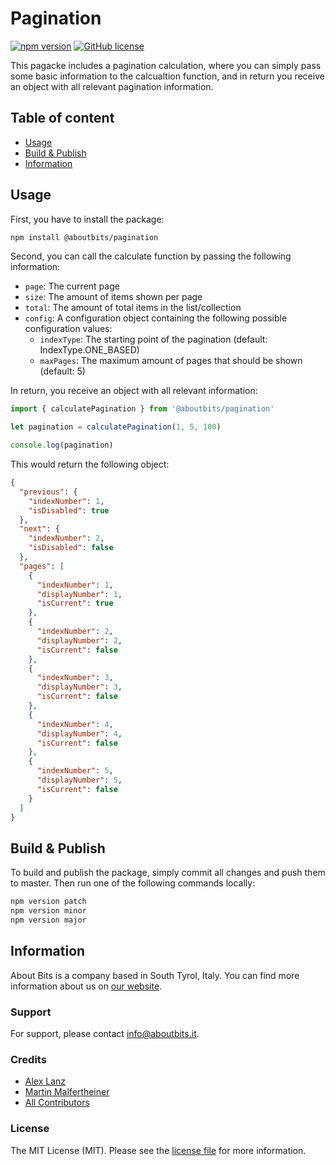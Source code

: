 Pagination
==========

[![npm version](https://badge.fury.io/js/%40aboutbits%2Fpagination.svg)](https://badge.fury.io/js/%40aboutbits%2Fpagination)
[![GitHub license](https://img.shields.io/github/license/aboutbits/pagination)](https://github.com/aboutbits/pagination/blob/master/license.md)

This pagacke includes a pagination calculation, where you can simply pass some basic information to the calcualtion function, and in return you receive an object with all relevant pagination information.

## Table of content

- [Usage](#usage)
- [Build & Publish](#build--publish)
- [Information](#information)

## Usage

First, you have to install the package:

```bash
npm install @aboutbits/pagination
```

Second, you can call the calculate function by passing the following information:

- `page`: The current page
- `size`: The amount of items shown per page
- `total`: The amount of total items in the list/collection
- `config`: A configuration object containing the following possible configuration values:
  - `indexType`: The starting point of the pagination (default: IndexType.ONE_BASED)
  - `maxPages`: The maximum amount of pages that should be shown (default: 5)

In return, you receive an object with all relevant information:

```js
import { calculatePagination } from '@aboutbits/pagination'

let pagination = calculatePagination(1, 5, 100)

console.log(pagination)
```

This would return the following object:

```json
{
  "previous": {
    "indexNumber": 1,
    "isDisabled": true
  },
  "next": {
    "indexNumber": 2,
    "isDisabled": false
  },
  "pages": [
    {
      "indexNumber": 1,
      "displayNumber": 1,
      "isCurrent": true
    },
    {
      "indexNumber": 2,
      "displayNumber": 2,
      "isCurrent": false
    },
    {
      "indexNumber": 3,
      "displayNumber": 3,
      "isCurrent": false
    },
    {
      "indexNumber": 4,
      "displayNumber": 4,
      "isCurrent": false
    },
    {
      "indexNumber": 5,
      "displayNumber": 5,
      "isCurrent": false
    }
  ]
}
```

## Build & Publish

To build and publish the package, simply commit all changes and push them to master. Then run one of the following commands locally:

```bash
npm version patch
npm version minor
npm version major
```

## Information

About Bits is a company based in South Tyrol, Italy. You can find more information about us on [our website](https://aboutbits.it).

### Support

For support, please contact [info@aboutbits.it](mailto:info@aboutbits.it).

### Credits

- [Alex Lanz](https://github.com/alexlanz)
- [Martin Malfertheiner](https://github.com/mmalfertheiner)
- [All Contributors](../../contributors)

### License

The MIT License (MIT). Please see the [license file](license.md) for more information.
